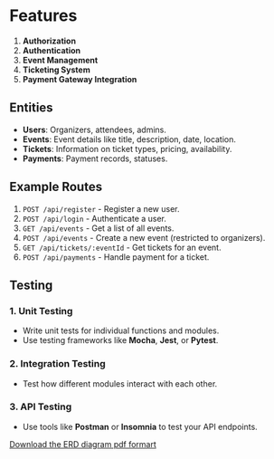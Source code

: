 # Features

1. **Authorization**
2. **Authentication**
3. **Event Management**
4. **Ticketing System**
5. **Payment Gateway Integration**

## Entities

- **Users**: Organizers, attendees, admins.
- **Events**: Event details like title, description, date, location.
- **Tickets**: Information on ticket types, pricing, availability.
- **Payments**: Payment records, statuses.

## Example Routes

1. `POST /api/register` - Register a new user.
2. `POST /api/login` - Authenticate a user.
3. `GET /api/events` - Get a list of all events.
4. `POST /api/events` - Create a new event (restricted to organizers).
5. `GET /api/tickets/:eventId` - Get tickets for an event.
6. `POST /api/payments` - Handle payment for a ticket.

## Testing

### 1. Unit Testing
- Write unit tests for individual functions and modules.
- Use testing frameworks like **Mocha**, **Jest**, or **Pytest**.

### 2. Integration Testing
- Test how different modules interact with each other.

### 3. API Testing
- Use tools like **Postman** or **Insomnia** to test your API endpoints.

[Download the ERD diagram pdf formart](https://github.com/user-attachments/files/16923283/events.pdf)

